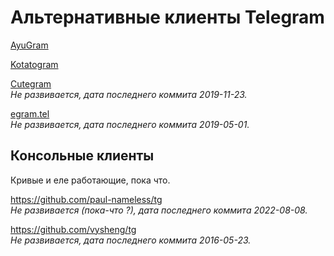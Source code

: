 # Альтернативные клиенты Telegram

[AyuGram](https://github.com/AyuGram/AyuGramDesktop)

[Kotatogram](https://github.com/kotatogram/kotatogram-desktop)

[Cutegram](https://github.com/Aseman-Land/Cutegram) \
_Не развивается, дата последнего коммита 2019-11-23._

[egram.tel](https://github.com/egramtel/egram.tel) \
_Не развивается, дата последнего коммита 2019-05-01._

## Консольные клиенты

Кривые и еле работающие, пока что.

https://github.com/paul-nameless/tg \
_Не развивается (пока-что ?), дата последнего коммита 2022-08-08._

https://github.com/vysheng/tg \
_Не развивается, дата последнего коммита 2016-05-23._
